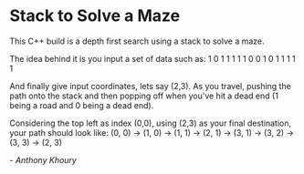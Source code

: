 # Stack to Solve a Maze

This C++ build is a depth first search using a stack to solve a maze.

The idea behind it is you input a set of data such as:
1 0 1 1
1 1 1 0
0 1 0 1
1 1 1 1

And finally give input coordinates, lets say (2,3). 
As you travel, pushing the path onto the stack and then popping off when you've hit a dead end (1 being a road and 0 being a dead end).

Considering the top left as index (0,0), using (2,3) as your final destination, your path should look like:
(0, 0) -> (1, 0) -> (1, 1) -> (2, 1) -> (3, 1) -> (3, 2) -> (3, 3) -> (2, 3)

*- Anthony Khoury*
